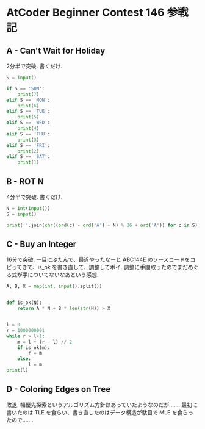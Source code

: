 # AtCoder Beginner Contest 146 参戦記

## A - Can't Wait for Holiday

2分半で突破. 書くだけ.

```python
S = input()

if S == 'SUN':
    print(7)
elif S == 'MON':
    print(6)
elif S == 'TUE':
    print(5)
elif S == 'WED':
    print(4)
elif S == 'THU':
    print(3)
elif S == 'FRI':
    print(2)
elif S == 'SAT':
    print(1)
```

## B - ROT N

4分半で突破. 書くだけ.

```python
N = int(input())
S = input()

print(''.join(chr((ord(c) - ord('A') + N) % 26 + ord('A')) for c in S))
```

## C - Buy an Integer

16分で突破. 一目にぶたんで、最近やったなーと ABC144E のソースコードをコピってきて、is_ok を書き直して、調整してポイ. 調整に手間取ったのでまだめぐる式が手についてないなあという感想.

```python
A, B, X = map(int, input().split())


def is_ok(N):
    return A * N + B * len(str(N)) > X


l = 0
r = 1000000001
while r > l+1:
    m = l + (r - l) // 2
    if is_ok(m):
        r = m
    else:
        l = m
print(l)
```

## D - Coloring Edges on Tree

敗退. 幅優先探索というアルゴリズム方針はあっていたようなのだが……. 最初に書いたのは TLE を食らい、書き直したのはデータ構造が駄目で MLE を食らったので…….
